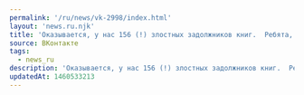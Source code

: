 ```yaml
---
permalink: '/ru/news/vk-2998/index.html'
layout: 'news.ru.njk'
title: 'Оказывается, у нас 156 (!) злостных задолжников книг.  Ребята, ну так нельзя, если нашли себя в…'
source: ВКонтакте
tags:
  - news_ru
description: 'Оказывается, у нас 156 (!) злостных задолжников книг.  Ребята, ну так нельзя, если нашли себя в…'
updatedAt: 1460533213
---
```


